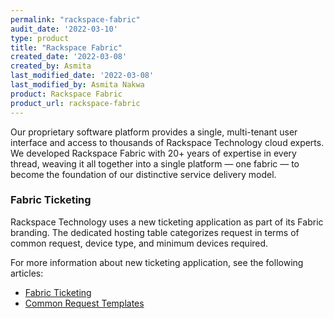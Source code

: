 ```yaml
---
permalink: "rackspace-fabric"
audit_date: '2022-03-10'
type: product
title: "Rackspace Fabric"
created_date: '2022-03-08'
created_by: Asmita
last_modified_date: '2022-03-08'
last_modified_by: Asmita Nakwa
product: Rackspace Fabric
product_url: rackspace-fabric
---
```


Our proprietary software platform provides a single, multi-tenant user interface and access to thousands of Rackspace Technology cloud experts. We developed Rackspace Fabric with 20+ years of expertise in every thread, weaving it all together into a single platform — one fabric — to become the foundation of our distinctive service delivery model.

### Fabric Ticketing
Rackspace Technology uses a new ticketing application as part of its Fabric branding. The dedicated hosting table categorizes request in terms of common request, device type, and minimum devices required.

For more information about new ticketing application, see the following articles:
- [Fabric Ticketing](/support/how-to/fabric-ticketing)
- [Common Request Templates](/support/how-to/common-request-templates)